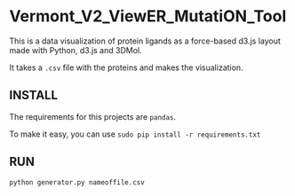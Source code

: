 # Vermont_V2_ViewER_MutatiON_Tool

This is a data visualization of protein ligands as a force-based d3.js layout made with Python, d3.js and 3DMol.

It takes a ``.csv`` file with the proteins and makes the visualization.

## INSTALL


The requirements for this projects are ``pandas``.

To make it easy, you can use ``sudo pip install -r requirements.txt``

## RUN

``python generator.py nameoffile.csv``
